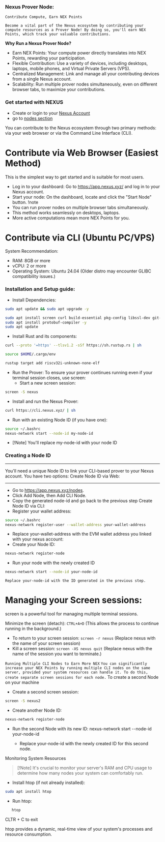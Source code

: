 ### Nexus Prover Node:
``` Contribute Compute, Earn NEX Points ```

``` Become a vital part of the Nexus ecosystem by contributing your compute resources as a Prover Node! By doing so, you'll earn NEX Points, which track your valuable contributions. ```

**Why Run a Nexus Prover Node?**
 * Earn NEX Points: Your compute power directly translates into NEX Points, rewarding your participation.
 * Flexible Contribution: Use a variety of devices, including desktops, laptops, mobile phones, and Virtual Private Servers (VPS).
 * Centralized Management: Link and manage all your contributing devices from a single Nexus account.
 * Scalability: Run multiple prover nodes simultaneously, even on different browser tabs, to maximize your contributions.

### Get started with NEXUS
 * Create or login to your [Nexus Account](https://app.nexus.xyz/)
 * go to [nodes section](https://app.nexus.xyz/)

You can contribute to the Nexus ecosystem through two primary methods: via your web browser or via the Command Line Interface (CLI).

# Contribute via Web Browser (Easiest Method)
This is the simplest way to get started and is suitable for most users.
 * Log in to your dashboard: Go to https://app.nexus.xyz/ and log in to your Nexus account.
 * Start your node: On the dashboard, locate and click the "Start Node" button.
!note
 * You can run prover nodes on multiple browser tabs simultaneously.
 * This method works seamlessly on desktops, laptops.
 * More active computations mean more NEX Points for you.

# Contribute via CLI (Ubuntu PC/VPS)

System Recommendation:

 * RAM: 8GB or more
 * vCPU: 2 or more
 * Operating System: Ubuntu 24.04 (Older distro may encounter GLIBC compatibility issues.)

### Installation and Setup guide:
 * Install Dependencies:
  ```bash
sudo apt update && sudo apt upgrade -y
```
```bash
sudo apt install screen curl build-essential pkg-config libssl-dev git-all -y
sudo apt install protobuf-compiler -y
sudo apt update
```

 * Install Rust and its components:
```bash
curl --proto '=https' --tlsv1.2 -sSf https://sh.rustup.rs | sh
```
```bash
source $HOME/.cargo/env
```
```bash
rustup target add riscv32i-unknown-none-elf
```

 * Run the Prover:
   To ensure your prover continues running even if your terminal session closes, use screen:
   * Start a new screen session:
```bash
screen -S nexus
```

   * Install and run the Nexus Prover:
```bash
curl https://cli.nexus.xyz/ | sh
```

   * Run with an existing Node ID (if you have one):
```bash
source ~/.bashrc
nexus-network start --node-id my-node-id
```
* [!Note] You'll replace my-node-id with your node ID

### Creating a Node ID
***
You'll need a unique Node ID to link your CLI-based prover to your Nexus account. You have two options:
Create Node ID via Web:
***
 * Go to https://app.nexus.xyz/nodes.
 * Click Add Node, then Add CLI Node.
 * Copy the generated node-id and go back to the previous step
Create Node ID via CLI:
 * Register your wallet address:
```bash
source ~/.bashrc
nexus-network register-user --wallet-address your-wallet-address
```

   * Replace your-wallet-address with the EVM wallet address you linked with your nexus account:
 * Create your Node ID:
```bash
nexus-network register-node
```
 * Run your node with the newly created ID
```bash
nexus-network start --node-id your-node-id
```
```Replace your-node-id with the ID generated in the previous step.```

# Managing your Screen sessions:
screen is a powerful tool for managing multiple terminal sessions.

Minimize the screen (detach): ```CTRL+A+D``` (This allows the process to continue running in the background.)
 * To return to your screen session: ```screen -r nexus``` (Replace nexus with the name of your screen session)
 * Kill a screen session: ```screen -XS nexus quit``` (Replace nexus with the name of the session you want to terminate.)

```Running Multiple CLI Nodes to Earn More NEX```
```You can significantly increase your NEX Points by running multiple CLI nodes on the same server, provided your system resources can handle it. To do this, create separate screen sessions for each node.```
To create a second Node on your machine
 * Create a second screen session:
```bash
screen -S nexus2
```
 * Create another Node ID:
```bash
nexus-network register-node
```
 * Run the second Node with its new ID:
   nexus-network start --node-id your-node-id

   * Replace your-node-id with the newly created ID for this second node.



Monitoring System Resources
> [!Note] It's crucial to monitor your server's RAM and CPU usage to determine how many nodes your system can comfortably run.

 * Install htop (if not already installed):
```bash
sudo apt install htop
```

 * Run htop:
```bash
   htop
```
CLTR + C to exit

htop provides a dynamic, real-time view of your system's processes and resource consumption.
